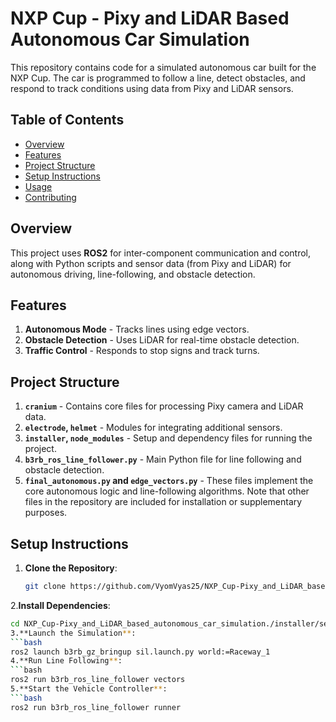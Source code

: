 # NXP Cup - Pixy and LiDAR Based Autonomous Car Simulation

This repository contains code for a simulated autonomous car built for the NXP Cup. The car is programmed to follow a line, detect obstacles, and respond to track conditions using data from Pixy and LiDAR sensors.

## Table of Contents
- [Overview](#overview)
- [Features](#features)
- [Project Structure](#project-structure)
- [Setup Instructions](#setup-instructions)
- [Usage](#usage)
- [Contributing](#contributing)

## Overview
This project uses **ROS2** for inter-component communication and control, along with Python scripts and sensor data (from Pixy and LiDAR) for autonomous driving, line-following, and obstacle detection.

## Features
1. **Autonomous Mode** - Tracks lines using edge vectors.
2. **Obstacle Detection** - Uses LiDAR for real-time obstacle detection.
3. **Traffic Control** - Responds to stop signs and track turns.

## Project Structure
1. **`cranium`** - Contains core files for processing Pixy camera and LiDAR data.
2. **`electrode`, `helmet`** - Modules for integrating additional sensors.
3. **`installer`, `node_modules`** - Setup and dependency files for running the project.
4. **`b3rb_ros_line_follower.py`** - Main Python file for line following and obstacle detection.
5. **`final_autonomous.py` and `edge_vectors.py`** - These files implement the core autonomous logic and line-following algorithms. Note that other files in the repository are included for installation or supplementary purposes.

## Setup Instructions

1. **Clone the Repository**:
   ```bash
   git clone https://github.com/VyomVyas25/NXP_Cup-Pixy_and_LiDAR_based_autonomous_car_simulation.git
2.**Install Dependencies**:
   ```bash
   cd NXP_Cup-Pixy_and_LiDAR_based_autonomous_car_simulation./installer/setup.sh
3.**Launch the Simulation**:
   ```bash
   ros2 launch b3rb_gz_bringup sil.launch.py world:=Raceway_1
4.**Run Line Following**:
   ```bash
   ros2 run b3rb_ros_line_follower vectors
5.**Start the Vehicle Controller**:
   ```bash
   ros2 run b3rb_ros_line_follower runner
